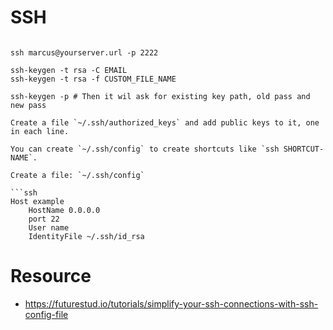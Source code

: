 # SSH


```

ssh marcus@yourserver.url -p 2222  

ssh-keygen -t rsa -C EMAIL
ssh-keygen -t rsa -f CUSTOM_FILE_NAME

ssh-keygen -p # Then it wil ask for existing key path, old pass and new pass

Create a file `~/.ssh/authorized_keys` and add public keys to it, one in each line.

You can create `~/.ssh/config` to create shortcuts like `ssh SHORTCUT-NAME`.

Create a file: `~/.ssh/config`

```ssh
Host example
    HostName 0.0.0.0
    port 22
    User name
    IdentityFile ~/.ssh/id_rsa
```


# Resource
- https://futurestud.io/tutorials/simplify-your-ssh-connections-with-ssh-config-file